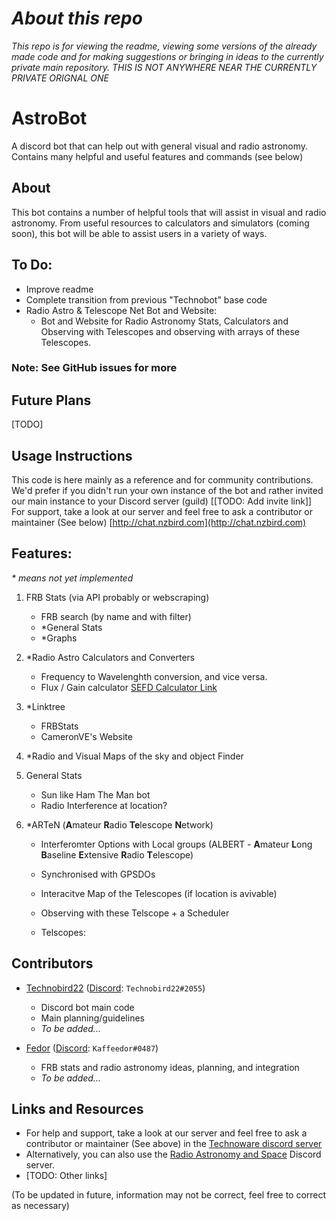 # _About this repo_
*This repo is for viewing the readme, viewing some versions of the already made code and for making suggestions or bringing in ideas to the currently private main repository.*
*THIS IS NOT ANYWHERE NEAR THE CURRENTLY PRIVATE ORIGNAL ONE*

# AstroBot
A discord bot that can help out with general visual and radio astronomy.
Contains many helpful and useful features and commands (see below)

## About
This bot contains a number of helpful tools that will assist in visual and radio astronomy. From useful resources to calculators and simulators (coming soon), this bot will be able to assist users in a variety of ways.

## To Do:
- Improve readme
- Complete transition from previous "Technobot" base code
- Radio Astro & Telescope Net Bot and Website:
    - Bot and Website for Radio Astronomy Stats, Calculators and Observing with Telescopes and observing with arrays of these Telescopes.
### Note: See GitHub issues for more

## Future Plans
[TODO]

## Usage Instructions
This code is here mainly as a reference and for community contributions. We'd prefer if you didn't run your own instance of the bot and rather invited our main instance to your Discord server (guild) [[TODO: Add invite link]]
For support, take a look at our server and feel free to ask a contributor or maintainer (See below) [http://chat.nzbird.com](http://chat.nzbird.com)


## Features:
*\* means not yet implemented*

1) FRB Stats (via API probably or webscraping)
    - FRB search (by name and with filter)
    - *General Stats
    - *Graphs

2) *Radio Astro Calculators and Converters
    - Frequency to Wavelenghth conversion, and vice versa.
    - Flux / Gain calculator [SEFD Calculator Link](https://docs.google.com/spreadsheets/d/1zqM1Ftmfyo9RGtkTQfc_viQrmFq9LVnR4As_9rnlG6o/edit#gid=22076146)

3) *Linktree
    - FRBStats
    - CameronVE's Website

4) *Radio and Visual Maps of the sky and object Finder

6) General Stats
    - Sun like Ham The Man bot
    - Radio Interference at location?

7) *ARTeN (**A**mateur **R**adio **Te**lescope **N**etwork)
    - Interferomter Options with Local groups (ALBERT - **A**mateur **L**ong **B**aseline **E**xtensive **R**adio **T**elescope)
    - Synchronised with GPSDOs

    - Interacitve Map of the Telescopes (if location is avivable)
    - Observing with these Telscope + a Scheduler
    - Telscopes:

## Contributors
- [Technobird22](https://github.com/technobird22) ([Discord](https://discord.com/): `Technobird22#2055`)
    - Discord bot main code
    - Main planning/guidelines
    - *To be added...*

- [Fedor](https://github.com/Kaffeedor) ([Discord](https://discord.com/): `Kaffeedor#0487`)
    - FRB stats and radio astronomy ideas, planning, and integration
    - *To be added...*

## Links and Resources
- For help and support, take a look at our server and feel free to ask a contributor or maintainer (See above) in the [Technoware discord server](http://chat.nzbird.com)
- Alternatively, you can also use the [Radio Astronomy and Space](https://discord.gg/NW7HGgq) Discord server.
- [TODO: Other links]

(To be updated in future, information may not be correct, feel free to correct as necessary)
